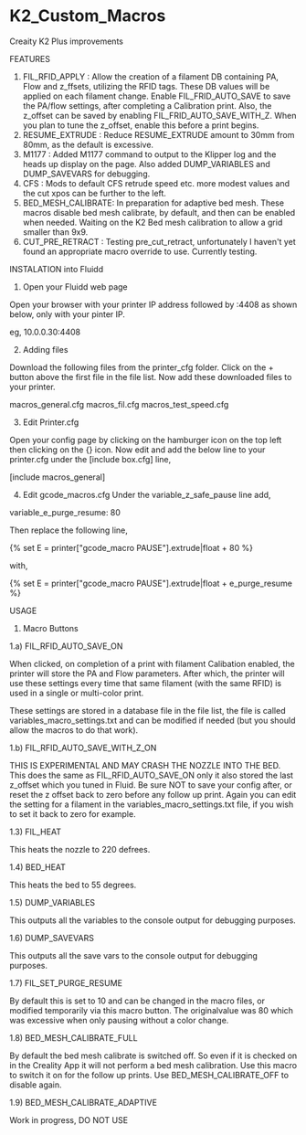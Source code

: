 # K2_Custom_Macros
Creaity K2 Plus improvements

FEATURES

1) FIL_RFID_APPLY : Allow the creation of a filament DB containing PA, Flow and z_ffsets, utilizing the RFID tags.  These DB values will be applied on each filament change.  Enable FIL_FRID_AUTO_SAVE to save the PA/flow settings, after completing a Calibration print.  Also, the z_offset can be saved by enabling FIL_FRID_AUTO_SAVE_WITH_Z. When you plan to tune the z_offset, enable this before a print begins.
2) RESUME_EXTRUDE : Reduce RESUME_EXTRUDE amount to 30mm from 80mm, as the default is excessive.
3) M1177 : Added M1177 command to output to the Klipper log and the heads up display on the page.  Also added DUMP_VARIABLES and DUMP_SAVEVARS for debugging.
4) CFS : Mods to default CFS retrude speed etc. more modest values and the cut xpos can be further to the left.
5) BED_MESH_CALIBRATE: In preparation for adaptive bed mesh. These macros disable bed mesh calibrate, by default, and then can be enabled when needed. Waiting on the K2 Bed mesh calibration to allow a grid smaller than 9x9.
6) CUT_PRE_RETRACT : Testing pre_cut_retract, unfortunately I haven't yet found an appropriate macro override to use.  Currently testing.




INSTALATION into Fluidd


1) Open your Fluidd web page

Open your browser with your printer IP address followed by :4408 as shown below, only with your pinter IP.

eg,  10.0.0.30:4408


2) Adding files

Download the following files from the printer_cfg folder.  Click on the + button above the first file in the file list.  Now add these downloaded files to your printer.

macros_general.cfg
macros_fil.cfg
macros_test_speed.cfg


3) Edit Printer.cfg

Open your config page by clicking on the hamburger icon on the top left then clicking on the {} icon.  Now edit and add the below line to your printer.cfg under the [include box.cfg] line,

[include macros_general]


4) Edit gcode_macros.cfg
Under the variable_z_safe_pause line add,

variable_e_purge_resume: 80

Then replace the following line,

  {% set E = printer["gcode_macro PAUSE"].extrude|float + 80 %}

with,

  {% set E = printer["gcode_macro PAUSE"].extrude|float + e_purge_resume %}


USAGE

1) Macro Buttons

1.a) FIL_RFID_AUTO_SAVE_ON 

When clicked, on completion of a print with filament Calibation enabled, the printer will store the PA and Flow parameters.  After which, the printer will use these settings every time that same filament (with the same RFID) is used in a single or multi-color print.

These settings are stored in a database file in the file list, the file is called variables_macro_settings.txt and can be modified if needed (but you should allow the macros to do that work).

1.b) FIL_RFID_AUTO_SAVE_WITH_Z_ON

THIS IS EXPERIMENTAL AND MAY CRASH THE NOZZLE INTO THE BED.  This does the same as FIL_RFID_AUTO_SAVE_ON only it also stored the last z_offset which you tuned in Fluid.  Be sure NOT to save your config after, or reset the z offset back to zero before any follow up print.  Again you can edit the setting for a filament in the variables_macro_settings.txt file, if you wish to set it back to zero for example.

1.3) FIL_HEAT

This heats the nozzle to 220 defrees.

1.4) BED_HEAT

This heats the bed to 55 degrees.

1.5) DUMP_VARIABLES 

This outputs all the variables to the console output for debugging purposes. 

1.6) DUMP_SAVEVARS 

This outputs all the save vars to the console output for debugging purposes. 

1.7) FIL_SET_PURGE_RESUME

By default this is set to 10 and can be changed in the macro files, or modified temporarily via this macro button.  The originalvalue was 80 which was excessive when only pausing without a color change.

1.8) BED_MESH_CALIBRATE_FULL

By default the bed mesh calibrate is switched off.  So even if it is checked on in the Creality App it will not perform a bed mesh calibration.  Use this macro to switch it on for the follow up prints.  Use BED_MESH_CALIBRATE_OFF to disable again.  

1.9) BED_MESH_CALIBRATE_ADAPTIVE

Work in progress, DO NOT USE



